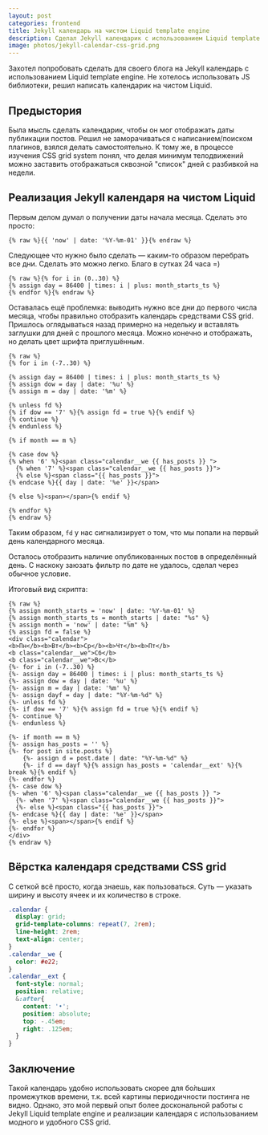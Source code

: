 ```yaml
---
layout: post
categories: frontend
title: Jekyll календарь на чистом Liquid template engine
description: Сделал Jekyll календарик с использованием Liquid template engine и CSS grid system
image: photos/jekyll-calendar-css-grid.png
---
```


Захотел попробовать сделать для своего блога на Jekyll календарь с использованием Liquid template engine. Не хотелось использовать JS библиотеки, решил написать календарик на чистом Liquid.

## Предыстория

Была мысль сделать календарик, чтобы он мог отображать даты публикации постов. Решил не заморачиваться с написанием/поиском плагинов, взялся делать самостоятельно. К тому же, в процессе изучения CSS grid system понял, что делая минимум телодвижений можно заставить отображаться сквозной "список" дней с разбивкой на недели.

## Реализация Jekyll календаря на чистом Liquid

Первым делом думал о получении даты начала месяца. Сделать это просто:

```liquid
{% raw %}{{ 'now' | date: '%Y-%m-01' }}{% endraw %}
```

Следующее что нужно было сделать &mdash; каким-то образом перебрать все дни. Сделать это можно легко. Благо в сутках 24 часа =)

```liquid
{% raw %}{% for i in (0..30) %}
{% assign day = 86400 | times: i | plus: month_starts_ts %}
{% endfor %}{% endraw %}
```

Оставалась ещё проблемка: выводить нужно все дни до первого числа месяца, чтобы правильно отобразить календарь средствами CSS grid. Пришлось оглядываться назад примерно на недельку и вставлять заглушки для дней с прошлого месяца. Можно конечно и отображать, но делать цвет шрифта приглушённым.

```liquid
{% raw %}
{% for i in (-7..30) %}

{% assign day = 86400 | times: i | plus: month_starts_ts %}
{% assign dow = day | date: '%u' %}
{% assign m = day | date: '%m' %}

{% unless fd %}
{% if dow == '7' %}{% assign fd = true %}{% endif %}
{% continue %}
{% endunless %}

{% if month == m %}

{% case dow %}
{% when '6' %}<span class="calendar__we {{ has_posts }} ">
  {% when '7' %}<span class="calendar__we {{ has_posts }}">
  {% else %}<span class="{{ has_posts }}">
{% endcase %}{{ day | date: '%e' }}</span>

{% else %}<span></span>{% endif %}

{% endfor %}
{% endraw %}
```

Таким образом, `fd` у нас сигнализирует о том, что мы попали на первый день календарного месяца.

Осталось отобразить наличие опубликованных постов в определённый день. С наскоку заюзать фильтр по дате не удалось, сделал через обычное условие.

Итоговый вид скрипта:

```liquid
{% raw %}
{% assign month_starts = 'now' | date: '%Y-%m-01' %}
{% assign month_starts_ts = month_starts | date: "%s" %}
{% assign month = 'now' | date: "%m" %}
{% assign fd = false %}
<div class="calendar">
<b>Пн</b><b>Вт</b><b>Ср</b><b>Чт</b><b>Пт</b>
<b class="calendar__we">Сб</b>
<b class="calendar__we">Вс</b>
{%- for i in (-7..30) %}
{%- assign day = 86400 | times: i | plus: month_starts_ts %}
{%- assign dow = day | date: '%u' %}
{%- assign m = day | date: '%m' %}
{%- assign dayf = day | date: "%Y-%m-%d" %}
{%- unless fd %}
{%- if dow == '7' %}{% assign fd = true %}{% endif %}
{%- continue %}
{%- endunless %}

{%- if month == m %}
{%- assign has_posts = '' %}
{%- for post in site.posts %}
    {%- assign d = post.date | date: "%Y-%m-%d" %}
    {%- if d == dayf %}{% assign has_posts = 'calendar__ext' %}{% break %}{% endif %}
{%- endfor %}
{%- case dow %}
{%- when '6' %}<span class="calendar__we {{ has_posts }} ">
  {%- when '7' %}<span class="calendar__we {{ has_posts }}">
  {%- else %}<span class="{{ has_posts }}">
{%- endcase %}{{ day | date: '%e' }}</span>
{%- else %}<span></span>{% endif %}
{%- endfor %}
</div>
{% endraw %}
```

## Вёрстка календаря средствами CSS grid

С сеткой всё просто, когда знаешь, как пользоваться. Суть &mdash; указать ширину и высоту ячеек и их количество в строке.

```scss
.calendar {
  display: grid;
  grid-template-columns: repeat(7, 2rem);
  line-height: 2rem;
  text-align: center;
}
.calendar__we {
  color: #e22;
}
.calendar__ext {
  font-style: normal;
  position: relative;
  &:after{
    content: '•';
    position: absolute;
    top: -.45em;
    right: .125em;
  }
}
```

## Заключение

Такой календарь удобно использовать скорее для бо́льших промежутков времени, т.к. всей картины периодичности постинга не видно. Однако, это мой первый опыт более доскональной работы с Jekyll Liquid template engine и реализации календаря с использованием модного и удобного CSS grid.
